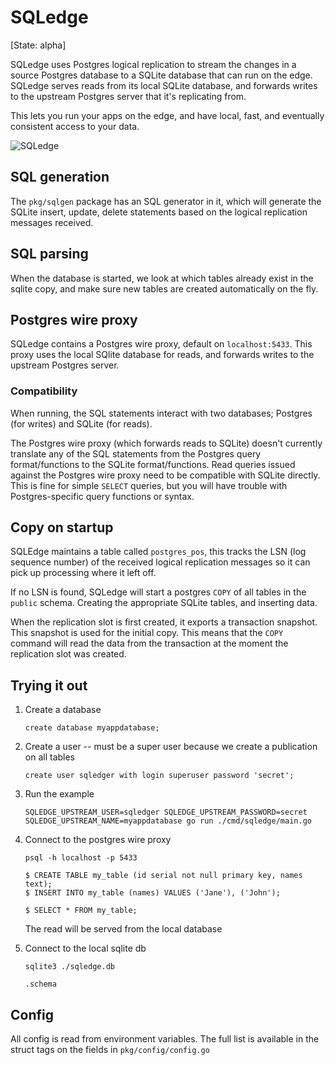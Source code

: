 # SQLedge

[State: alpha]

SQLedge uses Postgres logical replication to stream the changes in a source Postgres database to a SQLite database that can run on the edge.
SQLedge serves reads from its local SQLite database, and forwards writes to the upstream Postgres server that it's replicating from.

This lets you run your apps on the edge, and have local, fast, and eventually consistent access to your data.

![SQLedge](https://github.com/zknill/sqledge/blob/main/etc/sqledge.png?raw=true)

## SQL generation

The `pkg/sqlgen` package has an SQL generator in it, which will generate the SQLite insert, update, delete statements based on the logical replication messages received.

## SQL parsing

When the database is started, we look at which tables already exist in the sqlite copy, and make sure new tables are created automatically on the fly.

## Postgres wire proxy

SQLedge contains a Postgres wire proxy, default on `localhost:5433`. This proxy uses the local SQlite database for reads, and forwards writes to the upstream Postgres server.

### Compatibility 

When running, the SQL statements interact with two databases; Postgres (for writes) and SQLite (for reads). 

The Postgres wire proxy (which forwards reads to SQLite) doesn't currently translate any of the SQL statements from the Postgres query format/functions to the SQLite format/functions. 
Read queries issued against the Postgres wire proxy need to be compatible with SQLite directly. 
This is fine for simple `SELECT` queries, but you will have trouble with Postgres-specific query functions or syntax.

## Copy on startup

SQLEdge maintains a table called `postgres_pos`, this tracks the LSN (log sequence number) of the received logical replication messages so it can pick up processing where it left
off.

If no LSN is found, SQLedge will start a postgres `COPY` of all tables in the `public` schema. Creating the appropriate SQLite tables, and inserting data.

When the replication slot is first created, it exports a transaction snapshot. This snapshot is used for the initial copy. This means that the `COPY` command will read the data from
the transaction at the moment the replication slot was created. 

## Trying it out

1. Create a database

   ```
   create database myappdatabase;
   ```

2. Create a user -- must be a super user because we create a publication on all tables

   ```
   create user sqledger with login superuser password 'secret';
   ```


3. Run the example

   ```
   SQLEDGE_UPSTREAM_USER=sqledger SQLEDGE_UPSTREAM_PASSWORD=secret SQLEDGE_UPSTREAM_NAME=myappdatabase go run ./cmd/sqledge/main.go
   ```

4. Connect to the postgres wire proxy

   ```
   psql -h localhost -p 5433
 
   $ CREATE TABLE my_table (id serial not null primary key, names text);
   $ INSERT INTO my_table (names) VALUES ('Jane'), ('John');

   $ SELECT * FROM my_table;
   ```
   The read will be served from the local database

5. Connect to the local sqlite db

   ```
   sqlite3 ./sqledge.db

   .schema
   ```

## Config

All config is read from environment variables. The full list is available in the struct tags on the fields in `pkg/config/config.go`
